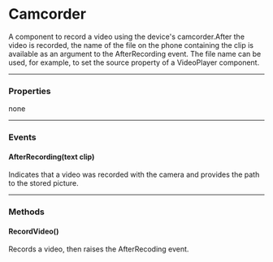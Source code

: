 # Camcorder

A component to record a video using the device's camcorder.After the video is recorded, the name of the file on the phone containing the clip is available as an argument to the AfterRecording event. The file name can be used, for example, to set the source property of a VideoPlayer component.

---

### Properties

none

---

### Events

#### AfterRecording(text clip)

Indicates that a video was recorded with the camera and provides the path to the stored picture.

---

### Methods

#### RecordVideo()

Records a video, then raises the AfterRecoding event.
